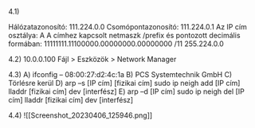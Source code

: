4.1)

Hálózatazonosító: 111.224.0.0
Csomópontazonosító: 111.224.0.1
Az IP cím osztálya: A
A címhez kapcsolt netmaszk /prefix és pontozott decimális formában:
11111111.11100000.00000000.00000000
/11
255.224.0.0

4.2)
10.0.0.100
Fájl > Eszközök > Network Manager  

4.3)
A) ifconfig – 08:00:27:d2:4c:1a
B) PCS Systemtechnik GmbH
C) Törlésre kerül
D) arp –s [IP cím] [fizikai cím]
sudo ip neigh add [IP cím] lladdr [fizikai cím] dev [interfész]
E) arp –d [IP cím]
sudo ip neigh del [IP cím] lladdr [fizikai cím] dev [interfész]

4.4)
![[Screenshot_20230406_125946.png]]